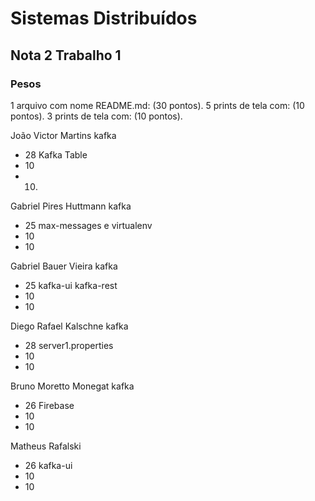 # Sistemas Distribuídos
## Nota 2 Trabalho 1
### Pesos

1 arquivo com nome README.md: (30 pontos). 
5 prints de tela com: (10 pontos). 
3 prints de tela com: (10 pontos). 

João Victor Martins kafka
- 28 Kafka Table
- 10
- 10. 

Gabriel Pires Huttmann kafka
- 25 max-messages e virtualenv
- 10
- 10

Gabriel Bauer Vieira kafka
- 25 kafka-ui  kafka-rest
- 10
- 10

Diego Rafael Kalschne kafka
- 28 server1.properties
- 10
- 10

Bruno Moretto Monegat kafka
- 26  Firebase
- 10
- 10

Matheus Rafalski 
- 26 kafka-ui   	
- 10
- 10